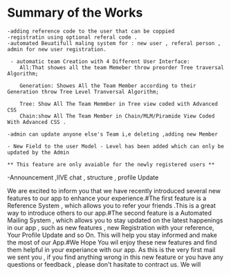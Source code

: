 # Summary of the Works

    -adding reference code to the user that can be coppied
    -registratin using optional referal code .
    -automated Beuatifull maling system for : new user , referal person , admin for new user registration.

     - automatic team Creation with 4 Different User Interface:
        All:That showes all the team Memeber throw preorder Tree traversal Algorithm;

        Generation: Showes All the Team Member according to their Generation throw Tree Level Tranversal Algorithm;

        Tree: Show All The Team Memmber in Tree view coded with Advanced CSS
        Chain:show All The Team Member in Chain/MLM/Piramide View Coded With Advanced CSS .

    -admin can update anyone else's Team i,e deleting ,adding new Member

    - New Field to the user Model - Level has been added which can only be updated by the Admin

    ** This feature are only avaiable for the newly registered users **

-Announcement ,lIVE chat , structure , profile Update

We are excited to inform you that we have recently introduced several new features to our app to enhance your experience.#The first feature is a Reference System , which allows you to refer your friends .This is a great way to introduce others to our app.#The second feature is a Automated Mailing System , which allows you to stay updated on the latest happenings in our app , such as new features , new Registration with your reference, Your Profile Update and so On. This will help you stay informed and make the most of our App.#We Hope You wil enjoy these new features and find them helpful in your experiance with our app. As this is the very first mail we sent you , if you find anything wrong in this new feature or you have any questions or feedback , please don't hasitate to contract us. We will
